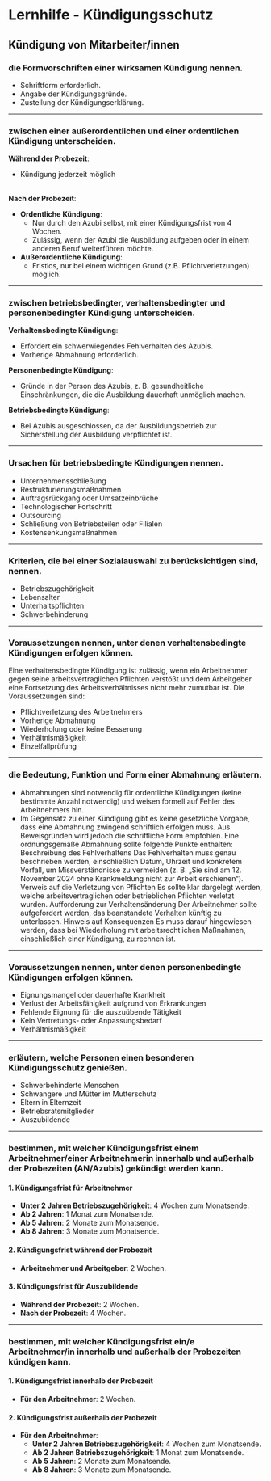 # Lernhilfe - Kündigungsschutz

## Kündigung von Mitarbeiter/innen

### die Formvorschriften einer wirksamen Kündigung nennen. 
- Schriftform erforderlich.
- Angabe der Kündigungsgründe.
- Zustellung der Kündigungserklärung.

---
### zwischen einer außerordentlichen und einer ordentlichen Kündigung unterscheiden. 
**Während der Probezeit**:
  - Kündigung jederzeit möglich

<br>**Nach der Probezeit**:
- **Ordentliche Kündigung**:
  - Nur durch den Azubi selbst, mit einer Kündigungsfrist von 4 Wochen.
  - Zulässig, wenn der Azubi die Ausbildung aufgeben oder in einem anderen Beruf weiterführen möchte.
- **Außerordentliche Kündigung**:
  - Fristlos, nur bei einem wichtigen Grund (z.B. Pflichtverletzungen) möglich.

---
### zwischen betriebsbedingter, verhaltensbedingter und personenbedingter Kündigung unterscheiden. 
**Verhaltensbedingte Kündigung**:
  - Erfordert ein schwerwiegendes Fehlverhalten des Azubis.
  - Vorherige Abmahnung erforderlich.

**Personenbedingte Kündigung**:
  - Gründe in der Person des Azubis, z. B. gesundheitliche Einschränkungen, die die Ausbildung dauerhaft unmöglich machen.

**Betriebsbedingte Kündigung**:
  - Bei Azubis ausgeschlossen, da der Ausbildungsbetrieb zur Sicherstellung der Ausbildung verpflichtet ist.
---
### Ursachen für betriebsbedingte Kündigungen nennen. 
- Unternehmensschließung
- Restrukturierungsmaßnahmen
- Auftragsrückgang oder Umsatzeinbrüche
- Technologischer Fortschritt 
- Outsourcing
- Schließung von Betriebsteilen oder Filialen
- Kostensenkungsmaßnahmen
---
### Kriterien, die bei einer Sozialauswahl zu berücksichtigen sind, nennen. 
- Betriebszugehörigkeit
- Lebensalter 
- Unterhaltspflichten  
- Schwerbehinderung
---
### Voraussetzungen nennen, unter denen verhaltensbedingte Kündigungen erfolgen können. 
Eine verhaltensbedingte Kündigung ist zulässig, wenn ein Arbeitnehmer gegen seine arbeitsvertraglichen Pflichten verstößt und dem Arbeitgeber eine Fortsetzung des Arbeitsverhältnisses nicht mehr zumutbar ist. Die Voraussetzungen sind:
- Pflichtverletzung des Arbeitnehmers
- Vorherige Abmahnung  
- Wiederholung oder keine Besserung
- Verhältnismäßigkeit
- Einzelfallprüfung  
---
### die Bedeutung, Funktion und Form einer Abmahnung erläutern. 
- Abmahnungen sind notwendig für ordentliche Kündigungen (keine bestimmte Anzahl notwendig) und weisen formell auf Fehler des Arbeitnehmers hin.
- Im Gegensatz zu einer Kündigung gibt es keine gesetzliche Vorgabe, dass eine Abmahnung zwingend schriftlich erfolgen muss. Aus Beweisgründen wird jedoch die schriftliche Form empfohlen. Eine ordnungsgemäße Abmahnung sollte folgende Punkte enthalten:
    Beschreibung des Fehlverhaltens
    Das Fehlverhalten muss genau beschrieben werden, einschließlich Datum, Uhrzeit und konkretem Vorfall, um Missverständnisse zu vermeiden (z. B. „Sie sind am 12. November 2024 ohne Krankmeldung nicht zur Arbeit erschienen“).
    Verweis auf die Verletzung von Pflichten
    Es sollte klar dargelegt werden, welche arbeitsvertraglichen oder betrieblichen Pflichten verletzt wurden.
    Aufforderung zur Verhaltensänderung
    Der Arbeitnehmer sollte aufgefordert werden, das beanstandete Verhalten künftig zu unterlassen.
    Hinweis auf Konsequenzen
    Es muss darauf hingewiesen werden, dass bei Wiederholung mit arbeitsrechtlichen Maßnahmen, einschließlich einer Kündigung, zu rechnen ist.
---
### Voraussetzungen nennen, unter denen personenbedingte Kündigungen erfolgen können. 
- Eignungsmangel oder dauerhafte Krankheit
- Verlust der Arbeitsfähigkeit aufgrund von Erkrankungen
- Fehlende Eignung für die auszuübende Tätigkeit
- Kein Vertretungs- oder Anpassungsbedarf
- Verhältnismäßigkeit
---
### erläutern, welche Personen einen besonderen Kündigungsschutz genießen.
- Schwerbehinderte Menschen
- Schwangere und Mütter im Mutterschutz
- Eltern in Elternzeit
- Betriebsratsmitglieder
- Auszubildende  
---
### bestimmen, mit welcher Kündigungsfrist einem Arbeitnehmer/einer Arbeitnehmerin innerhalb und außerhalb der Probezeiten (AN/Azubis) gekündigt werden kann. 
#### **1. Kündigungsfrist für Arbeitnehmer**
- **Unter 2 Jahren Betriebszugehörigkeit**: 4 Wochen zum Monatsende.
- **Ab 2 Jahren**: 1 Monat zum Monatsende.
- **Ab 5 Jahren**: 2 Monate zum Monatsende.
- **Ab 8 Jahren**: 3 Monate zum Monatsende.

#### **2. Kündigungsfrist während der Probezeit**
- **Arbeitnehmer und Arbeitgeber**: 2 Wochen.

#### **3. Kündigungsfrist für Auszubildende**
- **Während der Probezeit**: 2 Wochen.
- **Nach der Probezeit**: 4 Wochen.
---
### bestimmen, mit welcher Kündigungsfrist ein/e Arbeitnehmer/in innerhalb und außerhalb der Probezeiten kündigen kann.
#### **1. Kündigungsfrist innerhalb der Probezeit**
- **Für den Arbeitnehmer**: 2 Wochen.

#### **2. Kündigungsfrist außerhalb der Probezeit**
- **Für den Arbeitnehmer**:
  - **Unter 2 Jahren Betriebszugehörigkeit**: 4 Wochen zum Monatsende.
  - **Ab 2 Jahren Betriebszugehörigkeit**: 1 Monat zum Monatsende.
  - **Ab 5 Jahren**: 2 Monate zum Monatsende.
  - **Ab 8 Jahren**: 3 Monate zum Monatsende.
